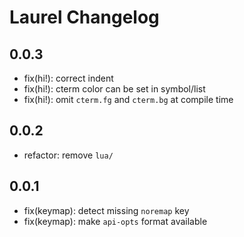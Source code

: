 # Laurel Changelog

## 0.0.3

- fix(hi!): correct indent
- fix(hi!): cterm color can be set in symbol/list
- fix(hi!): omit `cterm.fg` and `cterm.bg` at compile time

## 0.0.2

- refactor: remove `lua/`

## 0.0.1

- fix(keymap): detect missing `noremap` key
- fix(keymap): make `api-opts` format available
